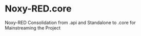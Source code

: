 # Noxy-RED.core
Noxy-RED Consolidation from .api and Standalone to .core for Mainstreaming the Project
